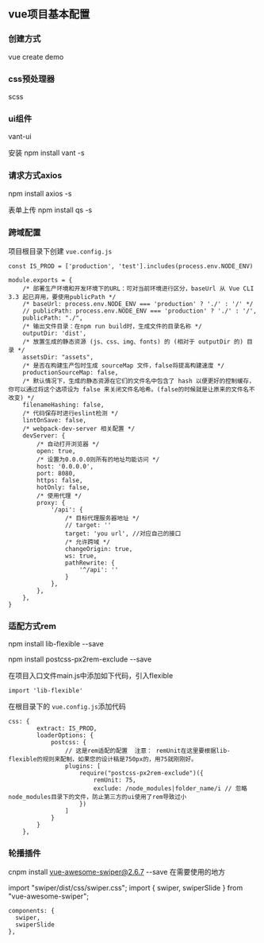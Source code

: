 ## vue项目基本配置

### 创建方式

vue create demo

### css预处理器 

scss

### ui组件

vant-ui 

安装 npm install  vant  -s

### 请求方式axios

npm install axios -s

表单上传
npm install qs -s  

### 跨域配置

项目根目录下创建 `vue.config.js`

```
const IS_PROD = ['production', 'test'].includes(process.env.NODE_ENV)

module.exports = {
    /* 部署生产环境和开发环境下的URL：可对当前环境进行区分，baseUrl 从 Vue CLI 3.3 起已弃用，要使用publicPath */
    /* baseUrl: process.env.NODE_ENV === 'production' ? './' : '/' */
    // publicPath: process.env.NODE_ENV === 'production' ? './' : '/',
    publicPath: "./",
    /* 输出文件目录：在npm run build时，生成文件的目录名称 */
    outputDir: 'dist',
    /* 放置生成的静态资源 (js、css、img、fonts) 的 (相对于 outputDir 的) 目录 */
    assetsDir: "assets",
    /* 是否在构建生产包时生成 sourceMap 文件，false将提高构建速度 */
    productionSourceMap: false,
    /* 默认情况下，生成的静态资源在它们的文件名中包含了 hash 以便更好的控制缓存，你可以通过将这个选项设为 false 来关闭文件名哈希。(false的时候就是让原来的文件名不改变) */
    filenameHashing: false,
    /* 代码保存时进行eslint检测 */
    lintOnSave: false,
    /* webpack-dev-server 相关配置 */
    devServer: {
        /* 自动打开浏览器 */
        open: true,
        /* 设置为0.0.0.0则所有的地址均能访问 */
        host: '0.0.0.0',
        port: 8080,
        https: false,
        hotOnly: false,
        /* 使用代理 */
        proxy: {
            '/api': {
                /* 目标代理服务器地址 */
                // target: ''
                target: 'you url', //对应自己的接口
                /* 允许跨域 */
                changeOrigin: true,
                ws: true,
                pathRewrite: {
                    '^/api': ''
                }
            },
        },
    },
}
```



### 适配方式rem

npm install lib-flexible --save

npm install postcss-px2rem-exclude --save

在项目入口文件main.js中添加如下代码，引入flexible

`import 'lib-flexible'`

在根目录下的 `vue.config.js`添加代码

```
css: {
        extract: IS_PROD,
        loaderOptions: {
            postcss: {
                // 这是rem适配的配置  注意： remUnit在这里要根据lib-flexible的规则来配制，如果您的设计稿是750px的，用75就刚刚好。
                plugins: [
                    require("postcss-px2rem-exclude")({
                        remUnit: 75,
                        exclude: /node_modules|folder_name/i // 忽略node_modules目录下的文件，防止第三方的ui使用了rem导致过小
                    })
                ]
            }
        }
    },
```
### 轮播插件 
cnpm install vue-awesome-swiper@2.6.7 --save
在需要使用的地方

import "swiper/dist/css/swiper.css";
import { swiper, swiperSlide } from "vue-awesome-swiper";

```
components: {
  swiper, 
  swiperSlide
},
```